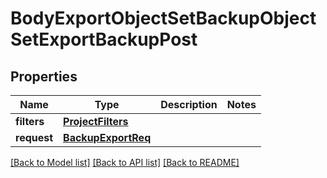# BodyExportObjectSetBackupObjectSetExportBackupPost

## Properties
Name | Type | Description | Notes
------------ | ------------- | ------------- | -------------
**filters** | [**ProjectFilters**](ProjectFilters.md) |  | 
**request** | [**BackupExportReq**](BackupExportReq.md) |  | 

[[Back to Model list]](../README.md#documentation-for-models) [[Back to API list]](../README.md#documentation-for-api-endpoints) [[Back to README]](../README.md)


